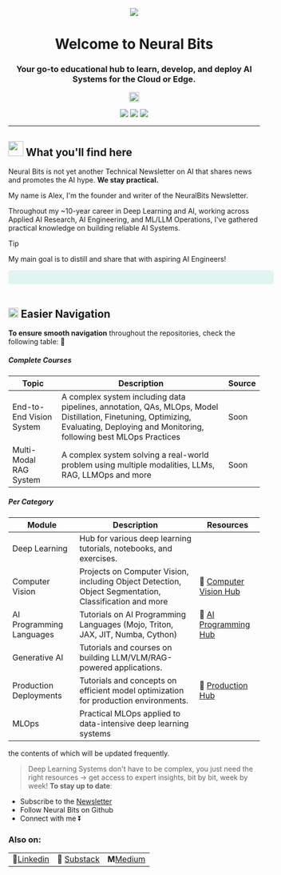 <p align="center"><img src="https://raw.githubusercontent.com/neural-bits/.github/main/media/[Git][Blue][Banner][Center]-EmailHeader.png"></p>

<div align="center">
  <h1>Welcome to Neural Bits</h1>
  <h3>Your go-to educational hub to learn, develop, and deploy AI Systems for the Cloud or Edge.</h3>
   <p align="center">
     <span>
     <a href="https://neuralbits.substack.com/"><img src="https://raw.githubusercontent.com/neural-bits/.github/main/media/[ShortText][Banner].png" width="auto" height="20px"/></a>
     </span>
 </p>
</div>

<div align="center">
   
[![](https://img.shields.io/static/v1?label&logo=substack&message=Newsletter&style=for-the-badge&color=gray)](https://neuralbits.substack.com/)
[![](https://img.shields.io/static/v1?label&logo=linkedin&message=Message_Me&style=for-the-badge&color=gray)](https://www.linkedin.com/in/arazvant/)
[![](https://img.shields.io/static/v1?label&logo=youtube&message=Courses&style=for-the-badge&color=gray)](https://neuralbits.substack.com/p/courses)
</div>

---

<h2><span><img src="https://raw.githubusercontent.com/FortAwesome/Font-Awesome/6.x/svgs/regular/handshake.svg" width="30px"/></span> What you'll find here</h2>

Neural Bits is not yet another Technical Newsletter on AI that shares news and promotes the AI hype. **We stay practical.**

My name is Alex, I'm the founder and writer of the NeuralBits Newsletter.

Throughout my ~10-year career in Deep Learning and AI, working across Applied AI Research, AI Engineering, and ML/LLM Operations, I've gathered practical knowledge on building reliable AI Systems.

>[!TIP]
> My main goal is to distill and share that with aspiring AI Engineers!


<div style="background-color: #24C19620; border-radius:5px; display: flex; justify-content: left; width: 38em">
    <p style="font-family: Work Sans;margin: 1em;font-weight: 500;"> <i class="fa-regular fa-comment"></i>  </p>
</div>

</br>
<h2>
   <span><img src="https://raw.githubusercontent.com/FortAwesome/Font-Awesome/6.x/svgs/regular/bookmark.svg" width="20px"/> </span> Easier Navigation
</h2>


**To ensure smooth navigation** throughout the repositories, check the following table: 🔽
##### Complete Courses
| Topic | Description | Source |
|--------|-------------|---------------|
| End-to-End Vision System | A complex system including data pipelines, annotation, QAs, MLOps, Model Distillation, Finetuning, Optimizing, Evaluating, Deploying and Monitoring, following best MLOps Practices| Soon |
| Multi-Modal RAG System | A complex system solving a real-world problem using multiple modalities, LLMs, RAG, LLMOps and more | Soon |

##### Per Category
| Module | Description | Resources |
|--------|-------------|---------------|
| Deep Learning | Hub for various deep learning tutorials, notebooks, and exercises. | |
| Computer Vision | Projects on Computer Vision, including Object Detection, Object Segmentation, Classification and more| 🚀 [Computer Vision Hub](https://github.com/neural-bits/computer-vision-hub)|
| AI Programming Languages | Tutorials on AI Programming Languages (Mojo, Triton, JAX, JIT, Numba, Cython) | 🚀 [AI Programming Hub](https://github.com/neural-bits/ai-programming-hub)|
| Generative AI| Tutorials and courses on building LLM/VLM/RAG-powered applications. | |
| Production Deployments| Tutorials and concepts on efficient model optimization for production environments. | 🚀 [Production Hub](https://github.com/neural-bits/deep-learning-resources.git)|
| MLOps| Practical MLOps applied to data-intensive deep learning systems | |

the contents of which will be updated frequently.

> Deep Learning Systems don't have to be complex, you just need the right resources -> get access to expert insights, bit by bit, week by week!
**To stay up to date**:
- Subscribe to the [Newsletter](https://neuralbits.substack.com/)
- Follow Neural Bits on Github
- Connect with me ⏬


### Also on:
| | | |
|--|--|--|
|🔗[Linkedin](https://www.linkedin.com/in/arazvant/)| 📰 [Substack](https://neuralbits.substack.com/) | **M**[Medium](https://medium.com/@alexandrurazvant) |

